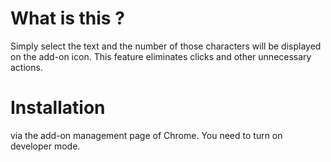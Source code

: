 # What is this ?
Simply select the text and the number of those characters will be displayed on the add-on icon.
This feature eliminates clicks and other unnecessary actions.

# Installation
via the add-on management page of Chrome.
You need to turn on developer mode.
